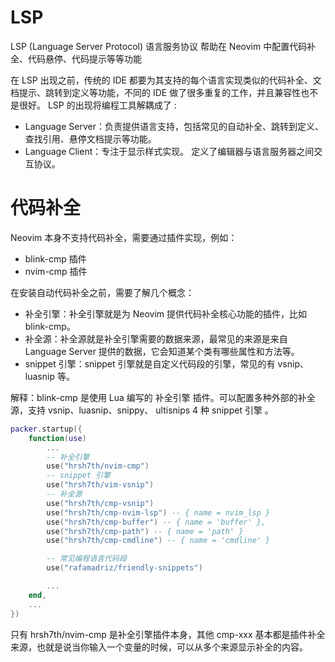 # LSP
LSP (Language Server Protocol) 语言服务协议
帮助在 Neovim 中配置代码补全、代码悬停、代码提示等等功能

在 LSP 出现之前，传统的 IDE 都要为其支持的每个语言实现类似的代码补全、文档提示、跳转到定义等功能，不同的 IDE 做了很多重复的工作，并且兼容性也不是很好。 LSP 的出现将编程工具解耦成了 :
- Language Server：负责提供语言支持，包括常见的自动补全、跳转到定义、查找引用、悬停文档提示等功能。
- Language Client：专注于显示样式实现。
 定义了编辑器与语言服务器之间交互协议。

# 代码补全

Neovim 本身不支持代码补全，需要通过插件实现，例如：
- blink-cmp 插件
- nvim-cmp 插件

在安装自动代码补全之前，需要了解几个概念：
- 补全引擎：补全引擎就是为 Neovim 提供代码补全核心功能的插件，比如 blink-cmp。
- 补全源：补全源就是补全引擎需要的数据来源，最常见的来源是来自 Language Server 提供的数据，它会知道某个类有哪些属性和方法等。
- snippet 引擎：snippet 引擎就是自定义代码段的引擎，常见的有 vsnip、luasnip 等。

解释：blink-cmp 是使用 Lua 编写的 补全引擎 插件。可以配置多种外部的补全源，支持 vsnip、luasnip、snippy、 ultisnips 4 种 snippet 引擎 。

```lua
packer.startup({
    function(use)
        ...
        -- 补全引擎
        use("hrsh7th/nvim-cmp")
        -- snippet 引擎
        use("hrsh7th/vim-vsnip")
        -- 补全源
        use("hrsh7th/cmp-vsnip")
        use("hrsh7th/cmp-nvim-lsp") -- { name = nvim_lsp }
        use("hrsh7th/cmp-buffer") -- { name = 'buffer' },
        use("hrsh7th/cmp-path") -- { name = 'path' }
        use("hrsh7th/cmp-cmdline") -- { name = 'cmdline' }

        -- 常见编程语言代码段
        use("rafamadriz/friendly-snippets")

        ...
    end,
    ...
})
```
只有 hrsh7th/nvim-cmp 是补全引擎插件本身，其他 cmp-xxx 基本都是插件补全来源，也就是说当你输入一个变量的时候，可以从多个来源显示补全的内容。